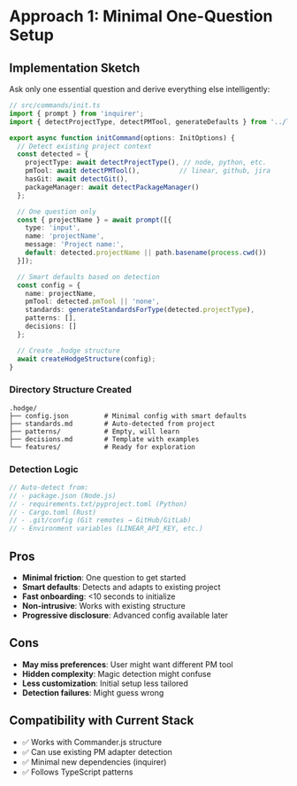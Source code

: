 # Approach 1: Minimal One-Question Setup

## Implementation Sketch

Ask only one essential question and derive everything else intelligently:

```typescript
// src/commands/init.ts
import { prompt } from 'inquirer';
import { detectProjectType, detectPMTool, generateDefaults } from '../lib/detectors';

export async function initCommand(options: InitOptions) {
  // Detect existing project context
  const detected = {
    projectType: await detectProjectType(), // node, python, etc.
    pmTool: await detectPMTool(),          // linear, github, jira
    hasGit: await detectGit(),
    packageManager: await detectPackageManager()
  };

  // One question only
  const { projectName } = await prompt([{
    type: 'input',
    name: 'projectName',
    message: 'Project name:',
    default: detected.projectName || path.basename(process.cwd())
  }]);

  // Smart defaults based on detection
  const config = {
    name: projectName,
    pmTool: detected.pmTool || 'none',
    standards: generateStandardsForType(detected.projectType),
    patterns: [],
    decisions: []
  };

  // Create .hodge structure
  await createHodgeStructure(config);
}
```

### Directory Structure Created
```
.hodge/
├── config.json         # Minimal config with smart defaults
├── standards.md        # Auto-detected from project
├── patterns/           # Empty, will learn
├── decisions.md        # Template with examples
└── features/           # Ready for exploration
```

### Detection Logic
```typescript
// Auto-detect from:
// - package.json (Node.js)
// - requirements.txt/pyproject.toml (Python)
// - Cargo.toml (Rust)
// - .git/config (Git remotes → GitHub/GitLab)
// - Environment variables (LINEAR_API_KEY, etc.)
```

## Pros
- **Minimal friction**: One question to get started
- **Smart defaults**: Detects and adapts to existing project
- **Fast onboarding**: <10 seconds to initialize
- **Non-intrusive**: Works with existing structure
- **Progressive disclosure**: Advanced config available later

## Cons
- **May miss preferences**: User might want different PM tool
- **Hidden complexity**: Magic detection might confuse
- **Less customization**: Initial setup less tailored
- **Detection failures**: Might guess wrong

## Compatibility with Current Stack
- ✅ Works with Commander.js structure
- ✅ Can use existing PM adapter detection
- ✅ Minimal new dependencies (inquirer)
- ✅ Follows TypeScript patterns
